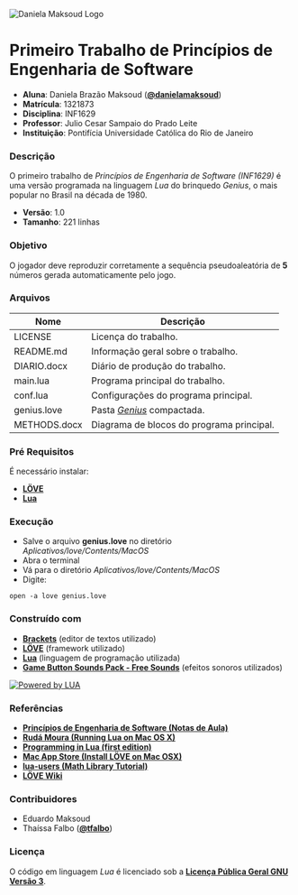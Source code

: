 ![Daniela Maksoud Logo](http://sempregatas.com.br/imagens/Logo.png)

# Primeiro Trabalho de Princípios de Engenharia de Software #
- **Aluna**: Daniela Brazão Maksoud (**[@danielamaksoud](https://github.com/danielamaksoud)**)
- **Matrícula**: 1321873
- **Disciplina**: INF1629
- **Professor**: Julio Cesar Sampaio do Prado Leite
- **Instituição**: Pontifícia Universidade Católica do Rio de Janeiro

### Descrição ###
O primeiro trabalho de *Princípios de Engenharia de Software (INF1629)* é uma versão programada na linguagem *Lua* do brinquedo *Genius*, o mais popular no Brasil na década de 1980.

- **Versão**: 1.0
- **Tamanho**: 221 linhas

### Objetivo ###
O jogador deve reproduzir corretamente a sequência pseudoaleatória de **5** números gerada automaticamente pelo jogo.

### Arquivos ###

Nome | Descrição
------------ | -------------
LICENSE | Licença do trabalho.
README.md | Informação geral sobre o trabalho.
DIARIO.docx | Diário de produção do trabalho.
main.lua | Programa principal do trabalho.
conf.lua | Configurações do programa principal.
genius.love | Pasta *[Genius](https://github.com/danielamaksoud/INF1629PrimeiroTrabalho/tree/master/Genius)* compactada.
METHODS.docx | Diagrama de blocos do programa principal.

### Pré Requisitos ###

É necessário instalar: 
- **[LÖVE](https://love2d.org/)**
- **[Lua](http://lua-users.org/)**

### Execução ###
- Salve o arquivo **genius.love** no diretório *Aplicativos/love/Contents/MacOS*
- Abra o terminal
- Vá para o diretório *Aplicativos/love/Contents/MacOS*
- Digite:
```
open -a love genius.love
```

### Construído com ###
- **[Brackets](http://brackets.io/)** (editor de textos utilizado)
- **[LÖVE](https://love2d.org/)** (framework utilizado)
- **[Lua](http://lua-users.org/)** (linguagem de programação utilizada)
- **[Game Button Sounds Pack - Free Sounds](https://www.youtube.com/watch?v=HCqRNkiE0lI)** (efeitos sonoros utilizados)

[![Powered by LUA](https://github.com/danielamaksoud/INF1629PrimeiroTrabalho/blob/master/Lua-Logo_64x64.png?raw=true)](https://www.lua.org/)

### Referências ###
- **[Princípios de Engenharia de Software (Notas de Aula)](https://pes2006.wordpress.com/)**
- **[Rudá Moura (Running Lua on Mac OS X)](http://rudamoura.com/luaonmacosx.html)**
- **[Programming in Lua (first edition)](http://www.lua.org/pil/contents.html)**
- **[Mac App Store (Install LÖVE on Mac OSX)](http://macappstore.org/love/)**
- **[lua-users (Math Library Tutorial)](http://lua-users.org/wiki/MathLibraryTutorial)**
- **[LÖVE Wiki](http://leafo.net/love/wiki/)**


### Contribuidores ###
- Eduardo Maksoud
- Thaíssa Falbo (**[@tfalbo](https://github.com/tfalbo)**)

### Licença ###
O código em linguagem *Lua* é licenciado sob a **[Licença Pública Geral GNU Versão 3](http://www.gnu.org/licenses/gpl-3.0.html)**.


